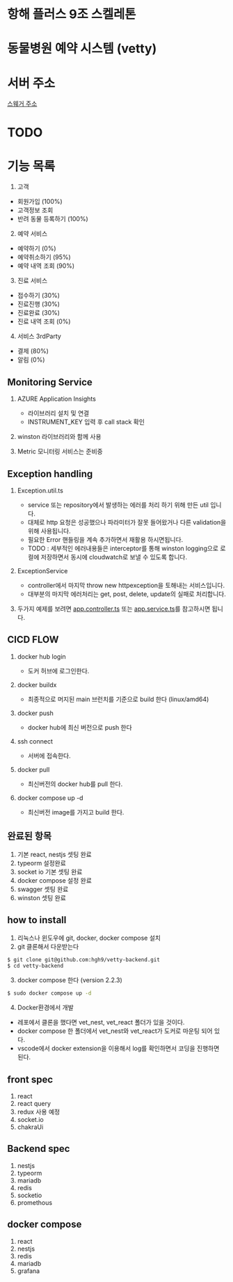 # 항해 플러스 9조 스켈레톤

# 동물병원 예약 시스템 (vetty)

# 서버 주소

[스웨거 주소](http://20.196.196.241:3001/swagger)

# TODO

# 기능 목록

1.  고객

- 회원가입 (100%)
- 고객정보 조회
- 반려 동물 등록하기 (100%)

2.  예약 서비스

- 예약하기 (0%)
- 예약취소하기 (95%)
- 예약 내역 조회 (90%)

3.  진료 서비스

- 접수하기 (30%)
- 진료진행 (30%)
- 진료완료 (30%)
- 진료 내역 조회 (0%)

4.  서비스 3rdParty

- 결제 (80%)
- 알림 (0%)

## Monitoring Service

1. AZURE Application Insights

   - 라이브러리 설치 및 연결
   - INSTRUMENT_KEY 입력 후 call stack 확인

2. winston 라이브러리와 함께 사용

3. Metric 모니터링 서비스는 준비중 


## Exception handling

1. Exception.util.ts

   - service 또는 repository에서 발생하는 에러를 처리 하기 위해 만든 util 입니다.
   - 대체로 http 요청은 성공했으나 파라미터가 잘못 들어왔거나 다른 validation을 위해 사용됩니다.
   - 필요한 Error 핸들링을 계속 추가하면서 재활용 하시면됩니다.
   - TODO : 세부적인 에러내용들은 interceptor를 통해 winston logging으로 로컬에 저장하면서 동시에 cloudwatch로 보낼 수 있도록 합니다.

2. ExceptionService

   - controller에서 마지막 throw new httpexception을 토해내는 서비스입니다.
   - 대부분의 마지막 에러처리는 get, post, delete, update의 실패로 처리합니다.

3. 두가지 예제를 보려면 [app.controller.ts](https://github.com/hgh9/vetty-backend/blob/main/vet_nest/src/app.controller.ts) 또는 [app.service.ts](https://github.com/hgh9/vetty-backend/blob/main/vet_nest/src/app.service.ts)를 참고하시면 됩니다.

## CICD FLOW

1. docker hub login

   - 도커 허브에 로그인한다.

2. docker buildx

   - 최종적으로 머지된 main 브런치를 기준으로 build 한다 (linux/amd64)

3. docker push

   - docker hub에 최신 버전으로 push 한다

4. ssh connect

   - 서버에 접속한다.

5. docker pull

   - 최신버전의 docker hub를 pull 한다.

6. docker compose up -d

   - 최신버전 image를 가지고 build 한다.

## 완료된 항목

1. 기본 react, nestjs 셋팅 완료
2. typeorm 설정완료
3. socket io 기본 셋팅 완료
4. docker compose 설정 완료
5. swagger 셋팅 완료
6. winston 셋팅 완료

## how to install

1. 리눅스나 윈도우에 git, docker, docker compose 설치
2. git 클론해서 다운받는다

```bash
$ git clone git@github.com:hgh9/vetty-backend.git
$ cd vetty-backend
```

3. docker compose 한다 (version 2.2.3)

```bash
$ sudo docker compose up -d
```

4. Docker환경에서 개발

- 레포에서 클론을 했다면 vet_nest, vet_react 폴더가 있을 것이다.
- docker compose 한 폴더에서 vet_nest와 vet_react가 도커로 마운팅 되어 있다.
- vscode에서 docker extension을 이용해서 log를 확인하면서 코딩을 진행하면 된다.

## front spec

1. react
2. react query
3. redux 사용 예정
4. socket.io
5. chakraUi

## Backend spec

1. nestjs
2. typeorm
3. mariadb
4. redis
5. socketio
6. promethous

## docker compose

1. react
2. nestjs
3. redis
4. mariadb
5. grafana
